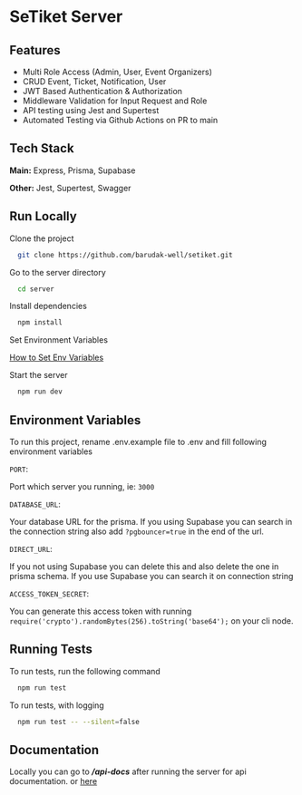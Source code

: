 # SeTiket Server

## Features

- Multi Role Access (Admin, User, Event Organizers)
- CRUD Event, Ticket, Notification, User
- JWT Based Authentication & Authorization
- Middleware Validation for Input Request and Role
- API testing using Jest and Supertest
- Automated Testing via Github Actions on PR to main


## Tech Stack


**Main:** Express, Prisma, Supabase

**Other:**  Jest, Supertest, Swagger


## Run Locally

Clone the project

```bash
  git clone https://github.com/barudak-well/setiket.git
```

Go to the server directory

```bash
  cd server
```

Install dependencies

```bash
  npm install
```

Set Environment Variables

[How to Set Env Variables](#environment-variables)

Start the server

```bash
  npm run dev
```



##  Environment Variables

To run this project, rename .env.example file to .env and fill following environment variables

`PORT`:

Port which server you running, ie: `3000`

`DATABASE_URL`: 

Your database URL for the prisma. If you using Supabase you can search in the connection string also add `?pgbouncer=true` in the end of the url.

`DIRECT_URL`:

If you not using Supabase you can delete this and also delete the one in prisma schema. If you use Supabase you can search it on connection string


`ACCESS_TOKEN_SECRET`:

You can generate this access token with running `require('crypto').randomBytes(256).toString('base64');` on your cli node.

## Running Tests

To run tests, run the following command

```bash
  npm run test
```

To run tests, with logging

```bash
  npm run test -- --silent=false
```

## Documentation


Locally you can go to ***/api-docs*** after running the server for api documentation. or [here](https://www.compfest.id/academy/sea#curriculum)

